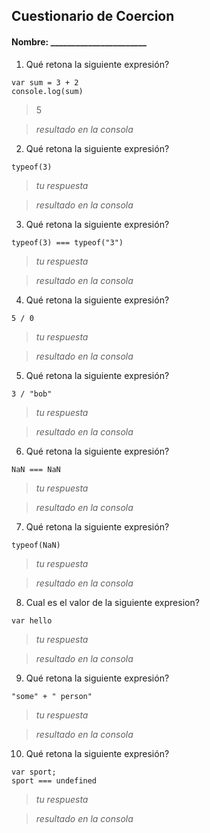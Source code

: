 ## Cuestionario de Coercion
#### Nombre: _______________________

1. Qué retona la siguiente expresión?
```
var sum = 3 + 2
console.log(sum)
```

> 5

> _resultado en la consola_

2. Qué retona la siguiente expresión?
```
typeof(3)
```

> _tu respuesta_

> _resultado en la consola_

3. Qué retona la siguiente expresión?
```
typeof(3) === typeof("3")
```

> _tu respuesta_

> _resultado en la consola_

4. Qué retona la siguiente expresión?
```
5 / 0
```

> _tu respuesta_

> _resultado en la consola_

5. Qué retona la siguiente expresión?
```
3 / "bob"
```

> _tu respuesta_

> _resultado en la consola_

6. Qué retona la siguiente expresión?
```
NaN === NaN
```

> _tu respuesta_

> _resultado en la consola_

7. Qué retona la siguiente expresión?
```
typeof(NaN)
```

> _tu respuesta_

> _resultado en la consola_

8. Cual es el valor de la siguiente expresion?
```
var hello
```

> _tu respuesta_

> _resultado en la consola_

9. Qué retona la siguiente expresión?
```
"some" + " person"
```

> _tu respuesta_

> _resultado en la consola_

10. Qué retona la siguiente expresión?
```
var sport; 
sport === undefined
```

> _tu respuesta_

> _resultado en la consola_


